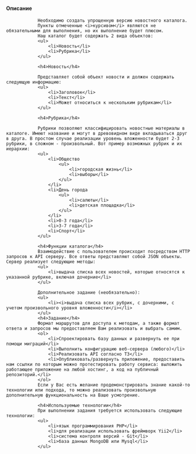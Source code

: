  <h4>Описание</h4>

                Необходимо создать упрощенную версию новостного каталога.
                Пункты отмеченные <i>курсивом</i> являются не обязательными для выполнения, но их выполнение будет плюсом.
                Наш каталог будет содержать 2 вида объектов:
                <ul>
                    <li>Новость</li>
                    <li>Рубрика</li>
                </ul>

                <h4>Новость</h4>

                Представляет собой объект новости и должен содержать следующую информацию:
                <ul>
                    <li>Заголовок</li>
                    <li>Текст</li>
                    <li>Может относиться к нескольким рубрикам</li>
                </ul>

                <h4>Рубрика</h4>

                Рубрики позволяют классифицировать новостные материалы в каталоге. Имеют название и могут в древовидном виде вкладываться друг в друга. В простом случае реализации уровень вложенности будет 2-3 рубрики, в сложном - произвольный. Вот пример возможных рубрик и их иерархии:
                <ul>
                    <li>Общество
                        <ul>
                            <li>городская жизнь</li>
                            <li>выборы</li>
                        </ul>
                    </li>
                    <li>День города
                        <ul>
                            <li>салюты</li>
                            <li>детская площадка</li>
                        </ul>
                    </li>
                    <li>0-3 года</li>
                    <li>3-7 года</li>
                    <li>Спорт</li>
                </ul>

                <h4>Функции каталога</h4>
                Взаимодействие с пользователем происходит посредством HTTP запросов к API серверу. Все ответы представляют собой JSON объекты. Сервер реализует следующие методы:
                <ul>
                    <li>выдача списка всех новостей, которые относятся к указанной рубрике, включая дочерние</li>
                </ul>

                Дополнительное задание (необязательно):
                <ul>
                    <li><i>выдача списка всех рубрик, с дочерними, с учетом произвольного уровня вложенности</i></li>
                </ul>
                <h4>Задание</h4>
                Формат маршрутов для доступа к методам, а также формат ответа и запросов мы предоставляем Вам реализовать и выбрать самим.
                <ol>
                    <li>Спроектировать базу данных и развернуть ее при помощи миграций</li>
                    <li>Выполнить конфигурацию веб-сервера (любого)</li>
                    <li>Реализовать API согласно ТЗ</li>
                    <li>Опубликовать/развернуть приложение, предоставить нам ссылки по которым можно протестировать работу сервиса: выложить работающее приложение на любой хостинг, а код на публичный репозиторий.</li>
                </ol>
                Если у Вас есть желание продемонстрировать знание какой-то технологии или подхода, то можно реализовать произвольную дополнительную функциональность на Ваше усмотрение.

                <h4>Используемые технологии</h4>
                При выполнении задания требуется использовать следующие технологии:
                <ul>
                    <li>язык программирования PHP</li>
                    <li>для реализации использовать фреймворк Yii2</li>
                    <li>система контроля версий - Git</li>
                    <li>база данных MongoDB или Mysql</li>
                </ul>